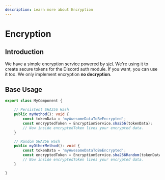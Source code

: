 ```yaml
---
description: Learn more about Encryption
---
```


# Encryption

## Introduction

We have a simple encryption service powered by [sjcl](http://bitwiseshiftleft.github.io/sjcl/). We're using it to create secure tokens for the Discord auth module. If you want, you can use it too. We only implement encryption **no decryption**.

## Base Usage

```typescript
export class MyComponent {

    // Persistent SHA256 Hash
    public myMethod(): void {
        const tokenData = 'myAwesomeDataToBeEncrypted';
        const encryptedToken = EncryptionService.sha256(tokenData);
        // Now inside encryptedToken lives your encrypted data.
    }

    // Random SHA256 Hash
    public myOtherMethod(): void {
        const tokenData = 'myAwesomeDataToBeEncrypted';
        const encryptedToken = EncryptionService.sha256Random(tokenData);
        // Now inside encryptedToken lives your encrypted data.
    }

}
```

